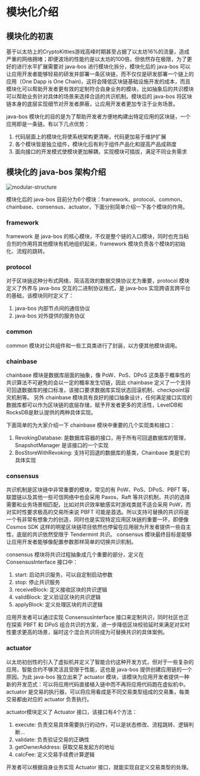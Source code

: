 # 模块化介绍

## 模块化的初衷

基于以太坊上的CryptoKitties游戏高峰时期甚至占据了以太坊16%的流量，造成严重的网络拥堵；即便波场的性能约是以太坊的100倍，但依然存在极限，为了更好的进行水平扩展需要对 java-bos 进行模块化拆分，模块化后的 java-bos 可以让应用开发者能够轻易的研发并部署一条区块链，而不仅仅是研发部署一个链上的应用（One Dapp is One Chain)，这将会降低区块链基础设施开发的成本，而且模块化可以帮助开发者更有效的定制符合自身业务的模块，比如抽象后的共识模块可以帮助业务针对具体的场景来选择合适的共识机制。模块后的 java-bos 将区块链本身的底层实现细节对开发者屏蔽，让应用开发者更加专注于业务场景。

java-bos 模块化的目的是为了帮助开发者方便地构建出特定应用的区块链，一个应用即是一条链。有以下几点优势：

1. 代码层面上的模块化将使系统架构更清晰，代码更加易于维护扩展
2. 各个模块皆是独立组件，模块化后有利于组件产品化和提高产品成熟度
3. 面向接口的开发模式使模块更加解耦，实现模块可插拔，满足不同业务需求

## 模块化的 java-bos 架构介绍

![modular-structure](https://github.com/bosprotocol/java-bos/blob/develop/docs/images/module.png)

模块化后的 java-bos 目前分为6个模块：framework、protocol、common、chainbase、consensus、actuator，下面分别简单介绍一下各个模块的作用。

### framework

framework 是 java-bos 的核心模块，不仅是整个链的入口模块，同时也充当粘合剂的作用将其他模块有机地组织起来，framework 模块负责各个模块的初始化、流程的跳转。

### protocol

对于区块链这种分布式网络，简洁高效的数据交换协议尤为重要，protocol 模块定义了外界与 java-bos 交互的二进制协议格式，是 java-bos 实现跨语言跨平台的基础，该模块同时定义了：
1. java-bos 内部节点间的通信协议
2. java-bos 对外提供的服务协议

### common

common 模块对公共组件和一些工具类进行了封装，以方便其他模块调用。

### chainbase

chainbase 模块是数据库层面的抽象，像 PoW、PoS、DPoS 这类基于概率性的共识算法不可避免的会以一定的概率发生切链，因此 chainbase 定义了一个支持可回退数据库的接口标准，该接口要求数据库实现状态回滚机制、checkpoint容灾机制等。
另外 chainbase 模块具有良好的接口抽象设计，任何满足接口实现的数据库都可以作为区块链的底层存储，赋予开发者更多的灵活性，LevelDB和RocksDB是默认提供的两种具体实现。

下面简单的为大家介绍一下 chainbase 模块中重要的几个实现类和接口：
1. RevokingDatabase: 是数据库容器的接口，用于所有可回退数据库的管理，SnapshotManager 是该接口的一个实现
2. BosStoreWithRevoking: 支持可回退的数据库的基类，Chainbase 类是它的具体实现

### consensus

共识机制是区块链中非常重要的模块，常见的有 PoW、PoS、DPoS、PBFT 等，联盟链以及其他一些可信网络中也会采用 Paxos、Raft 等共识机制，共识的选择需要和业务场景相匹配，比如对共识效率敏感实时游戏类就不适合采用 PoW，而对实时性要求极高的交易所来说 PBFT 可能是首选。所以支持可替换的共识将是一个有非常有想象力的创造，同时也是实现特定应用区块链的重要一环，即便像 Cosmos SDK 这样的明星区块链项目依然也停留在应用层为开发者提供一些自主性，底层的共识依然受限于 Tendermint 共识。
consensus 模块最终目标是能够让应用开发者能够像配置参数那样简单的切换共识机制。

consensus 模块将共识过程抽象成几个重要的部分，定义在 ConsensusInterface 接口中：
1. start: 启动共识服务，可以自定制启动参数
2. stop: 停止共识服务
3. receiveBlock: 定义接收区块的共识逻辑
4. validBlock: 定义验证区块的共识逻辑
5. applyBlock: 定义处理区块的共识逻辑

应用开发者可以通过实现 ConsensusInterface 接口来定制共识，同时社区也正在探索 PBFT 和 DPoS 组合共识的方案，进一步降低区块校验延时来满足对实时性要求更高的场景，届时这个混合共识将成为可替换共识的具体案例。

### actuator

以太坊初创性的引入了虚拟机并定义了智能合约这种开发方式，但对于一些复杂的应用，智能合约不够灵活且受限于性能，这也是 java-bos 提供创建应用链的一个原因。为此 java-bos 独立出来了 actuator 模块，该模块为应用开发者提供一种新的开发范式：可以将应用代码直接植入链中而不再将应用代码跑在虚拟机中。
actuator 是交易的执行器，可以将应用看成是不同交易类型组成的交易集，每类交易都由对应的 actuator 负责执行。

actuator模块定义了 Actuator 接口，该接口有4个方法：
1. execute: 负责交易具体需要执行的动作，可以是状态修改、流程跳转、逻辑判断...
2. validate: 负责验证交易的正确性
3. getOwnerAddress: 获取交易发起方的地址
4. calcFee: 定义交易手续费计算逻辑

开发者可以根据自身业务实现 Actuator 接口，就能实现自定义交易类型的处理。
 